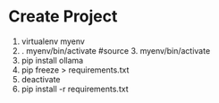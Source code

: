 
# Create Project
1. virtualenv myenv
2. . myenv/bin/activate #source 3. myenv/bin/activate
4. pip install ollama
5. pip freeze > requirements.txt
6. deactivate
7. pip install -r requirements.txt
